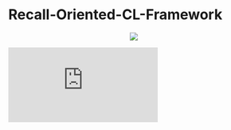 # Recall-Oriented-CL-Framework
<p align="center">
  <img src="![GAMM_framework-1](https://github.com/haneol0415/recall-oriented-cl-framework/assets/61872888/f547bb26-916b-4cf9-98ca-0ff1ba83d229">
</p>


![GAMM_framework.pdf](https://github.com/haneol0415/recall-oriented-cl-framework/files/11484863/GAMM_framework.pdf)
